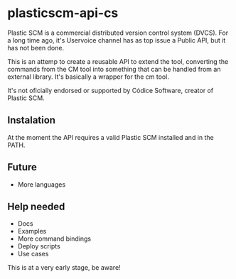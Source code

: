 plasticscm-api-cs
=================

Plastic SCM is a commercial distributed version control system (DVCS).
For a long time ago, it's Uservoice channel has as top issue a Public API, but it has not been done.

This is an attemp to create a reusable API to extend the tool, converting the commands from the CM tool into something
that can be handled from an external library. It's basically a wrapper for the cm tool.

It's not oficially endorsed or supported by Códice Software, creator of Plastic SCM.

Instalation
-----------

At the moment the API requires a valid Plastic SCM installed and in the PATH.

Future
------

* More languages

Help needed
-----------

* Docs
* Examples
* More command bindings
* Deploy scripts
* Use cases

This is at a very early stage, be aware!
